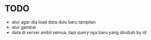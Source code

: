 # TODO

- atur agar dia load data dulu baru tampilan
- atur gambar
- data di server ambil semua, tapi query nya baru yang dirubah by id
